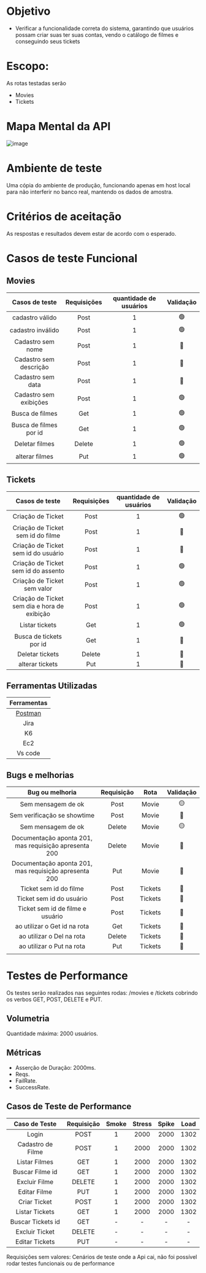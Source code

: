 # Objetivo
 - Verificar a funcionalidade correta do sistema, garantindo que usuários possam criar suas ter suas contas, vendo o catálogo de filmes e conseguindo seus tickets

# Escopo:
As rotas testadas serão
 - Movies
 - Tickets

# Mapa Mental da API

![image](https://github.com/LaurenMonici/Compass/assets/136503745/144c8262-a85e-4dbd-af16-01b4bb3ca545)


# Ambiente de teste
Uma cópia do ambiente de produção, funcionando apenas em host local para não interferir no banco real, mantendo os dados de amostra.

# Critérios de aceitação

As respostas e resultados devem estar de acordo com o esperado.


# Casos de teste Funcional
## Movies
|Casos de teste| Requisições| quantidade de usuários| Validação
| :-: | :-: | :-: | :-: |
|cadastro válido       | Post  | 1 | 🟢 |
|cadastro inválido     | Post  | 1 | 🟢 |
|Cadastro sem nome     | Post  | 1 | 🔴 |
|Cadastro sem descrição| Post  | 1 | 🔴 |
|Cadastro sem data     | Post  | 1 | 🔴 |
|Cadastro sem exibições| Post  | 1 | 🟢 |
|Busca de filmes       | Get   | 1 | 🟢 |
|Busca de filmes por id| Get   | 1 | 🟢 |
|Deletar filmes        | Delete| 1 | 🟢 |
|alterar filmes        | Put   | 1 | 🟢 |
  

## Tickets

|Casos de teste| Requisições| quantidade de usuários| Validação
| :-: | :-: | :-: | :-: |
|Criação de Ticket                           | Post  | 1 | 🟢 |
|Criação de Ticket sem id do filme           | Post  | 1 | 🔴 |
|Criação de Ticket sem id do usuário         | Post  | 1 | 🔴 |
|Criação de Ticket sem id do assento         | Post  | 1 | 🟢 |
|Criação de Ticket sem valor                 | Post  | 1 | 🟢 |
|Criação de Ticket sem dia e hora de exibição| Post  | 1 | 🟢 |
|Listar tickets                              | Get   | 1 | 🟢 |
|Busca de tickets por id                     | Get   | 1 | 🔴 |
|Deletar tickets                             | Delete| 1 | 🔴 |
|alterar tickets                             | Put   | 1 | 🔴 |
 

## Ferramentas Utilizadas

|Ferramentas|
| :-: |
|[Postman](https://www.postman.com/downloads/)|
|Jira|
|K6|
|Ec2|
|Vs code|

## Bugs e melhorias
|Bug ou melhoria|Requisição|Rota|Validação|
| :-: | :-: | :-: | :-: |
|Sem mensagem de ok                                       |Post  | Movie   | 🟡 |
|Sem verificação se showtime                              |Post  | Movie   | 🔴 |
|Sem mensagem de ok                                       |Delete| Movie   | 🟡 |
|Documentação aponta 201, mas requisição apresenta 200    |Delete| Movie   | 🔴 |
|Documentação aponta 201, mas requisição apresenta 200    |Put   | Movie   | 🔴 |
|Ticket sem id do filme                                   |Post  | Tickets | 🔴 |
|Ticket sem id do usuário                                 |Post  | Tickets | 🔴 |
|Ticket sem id de filme e usuário                         |Post  | Tickets | 🔴 |
|ao utilizar o Get id na rota                             |Get   | Tickets | 🔴 |
|ao utilizar o Del na rota                                |Delete| Tickets | 🔴 |
|ao utilizar o Put na rota                                |Put   | Tickets | 🔴 |
||||

   

# Testes de Performance
Os testes serão realizados nas seguintes rodas: /movies e /tickets cobrindo os verbos GET, POST, DELETE e PUT.

## Volumetria
Quantidade máxima: 2000 usuários.


## Métricas
- Asserção de Duração: 2000ms.
- Reqs.
- FailRate.
- SuccessRate.


## Casos de Teste de Performance


| Caso de Teste | Requisição | Smoke | Stress | Spike | Load |
| :-: | :-: | :-: | :-: | :-: | :-: |
| Login             | POST   | 1 | 2000 | 2000 | 1302 |
| Cadastro de Filme | POST   | 1 | 2000 | 2000 | 1302 |
| Listar Filmes     | GET    | 1 | 2000 | 2000 | 1302 |
| Buscar Filme id   | GET    | 1 | 2000 | 2000 | 1302 |
| Excluir Filme     | DELETE | 1 | 2000 | 2000 | 1302 | 
| Editar Filme      | PUT    | 1 | 2000 | 2000 | 1302 |
| Criar Ticket      | POST   | 1 | 2000 | 2000 | 1302 |
| Listar Tickets    | GET    | 1 | 2000 | 2000 | 1302 |
| Buscar Tickets id | GET    | - |   -  |  -   |  -   |
| Excluir Ticket    | DELETE | - |   -  |  -   |  -   |
| Editar Tickets    | PUT    | - |   -  |  -   |  -   |

Requisições sem valores: Cenários de teste onde a Api cai, não foi possível rodar testes funcionais ou de performance
